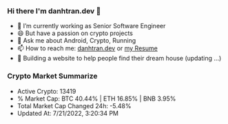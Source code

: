 ### Hi there I'm danhtran.dev 👋

- 🔭 I’m currently working as Senior Software Engineer
- 😄 But have a passion on crypto projects
- 💬 Ask me about Android, Crypto, Running 
- 📫 How to reach me: <a href="https://danhtran.dev" target="_blank">danhtran.dev</a> or <a href="Developer-Resume.pdf" target="_blank">my Resume</a>
- 🌱 Building a website to help people find their dream house (updating ...)

### Crypto Market Summarize
- Active Crypto: 13419
- % Market Cap: BTC 40.44% | ETH 16.85% | BNB 3.95%
- Total Market Cap Changed 24h: -5.48%
- Updated At: 7/21/2022, 3:20:34 PM
